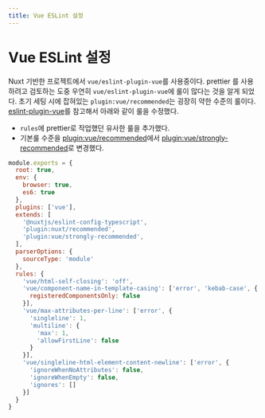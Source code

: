 ```yaml
---
title: Vue ESLint 설정
---
```


# Vue ESLint 설정
Nuxt 기반한 프로젝트에서 `vue/eslint-plugin-vue`를 사용중이다. prettier 를 사용하려고 검토하는 도중 우연히 `vue/eslint-plugin-vue`에 룰이 많다는 것을 알게 되었다. 초기 세팅 시에 잡혀있는 `plugin:vue/recommended`는 굉장히 약한 수준의 룰이다. [eslint-plugin-vue](https://eslint.vuejs.org/rules/)를 참고해서 아래와 같이 룰을 수정했다.

- `rules`에 prettier로 작업했던 유사한 룰을 추가했다.
- 기본룰 수준을 [plugin:vue/recommended](https://eslint.vuejs.org/rules/#priority-b-strongly-recommended-improving-readability-for-vue-js-2-x)에서 [plugin:vue/strongly-recommended](https://eslint.vuejs.org/rules/#priority-b-strongly-recommended-improving-readability-for-vue-js-2-x)로 변경했다.
```js
module.exports = {
  root: true,
  env: {
    browser: true,
    es6: true
  },
  plugins: ['vue'],
  extends: [
    '@nuxtjs/eslint-config-typescript',
    'plugin:nuxt/recommended',
    'plugin:vue/strongly-recommended',
  ],
  parserOptions: {
    sourceType: 'module'
  },
  rules: {
    'vue/html-self-closing': 'off',
    'vue/component-name-in-template-casing': ['error', 'kebab-case', {
      registeredComponentsOnly: false
    }],
    'vue/max-attributes-per-line': ['error', {
      'singleline': 1,
      'multiline': {
        'max': 1,
        'allowFirstLine': false
      }
    }],
    'vue/singleline-html-element-content-newline': ['error', {
      'ignoreWhenNoAttributes': false,
      'ignoreWhenEmpty': false,
      'ignores': []
    }]
  }
}

```
